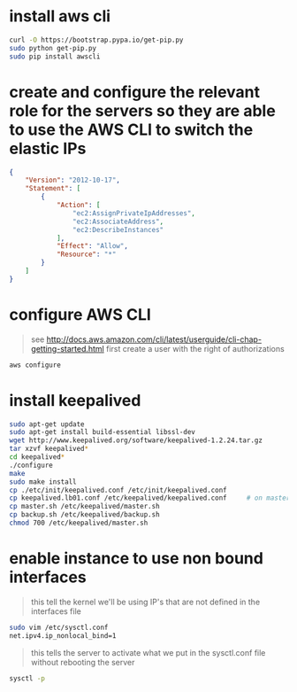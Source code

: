 # install aws cli

```sh
curl -O https://bootstrap.pypa.io/get-pip.py
sudo python get-pip.py
sudo pip install awscli
```

# create and configure the relevant role for the servers so they are able to use the AWS CLI to switch the elastic IPs

```json
{
    "Version": "2012-10-17",
    "Statement": [
        {
            "Action": [
                "ec2:AssignPrivateIpAddresses",
                "ec2:AssociateAddress",
                "ec2:DescribeInstances"
            ],
            "Effect": "Allow",
            "Resource": "*"
        }
    ]
}
```

# configure AWS CLI

> see http://docs.aws.amazon.com/cli/latest/userguide/cli-chap-getting-started.html
first create a user with the right of authorizations

```sh
aws configure
```

# install keepalived

```sh
sudo apt-get update
sudo apt-get install build-essential libssl-dev
wget http://www.keepalived.org/software/keepalived-1.2.24.tar.gz
tar xzvf keepalived*
cd keepalived*
./configure
make
sudo make install
cp ./etc/init/keepalived.conf /etc/init/keepalived.conf
cp keepalived.lb01.conf /etc/keepalived/keepalived.conf		# on master. use .lb02 on slave
cp master.sh /etc/keepalived/master.sh
cp backup.sh /etc/keepalived/backup.sh
chmod 700 /etc/keepalived/master.sh
```

# enable instance to use non bound interfaces

> this tell the kernel we'll be using IP's that are not defined in the interfaces file

```sh
sudo vim /etc/sysctl.conf
net.ipv4.ip_nonlocal_bind=1
```

> this tells the server to activate what we put in the sysctl.conf file without rebooting the server

```sh
sysctl -p
```
